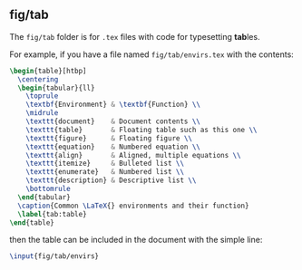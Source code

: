 ## fig/tab

The `fig/tab` folder is for `.tex` files with code for typesetting **tab**les.

For example, if you have a file named `fig/tab/envirs.tex` with the contents:

```latex
\begin{table}[htbp]
  \centering
  \begin{tabular}{ll}
    \toprule
    \textbf{Environment} & \textbf{Function} \\
    \midrule
    \texttt{document}    & Document contents \\
    \texttt{table}       & Floating table such as this one \\
    \texttt{figure}      & Floating figure \\
    \texttt{equation}    & Numbered equation \\
    \texttt{align}       & Aligned, multiple equations \\
    \texttt{itemize}     & Bulleted list \\
    \texttt{enumerate}   & Numbered list \\
    \texttt{description} & Descriptive list \\
    \bottomrule
  \end{tabular}
  \caption{Common \LaTeX{} environments and their function}
  \label{tab:table}
\end{table}
```

then the table can be included in the document with the simple line:

```latex
\input{fig/tab/envirs}
```
